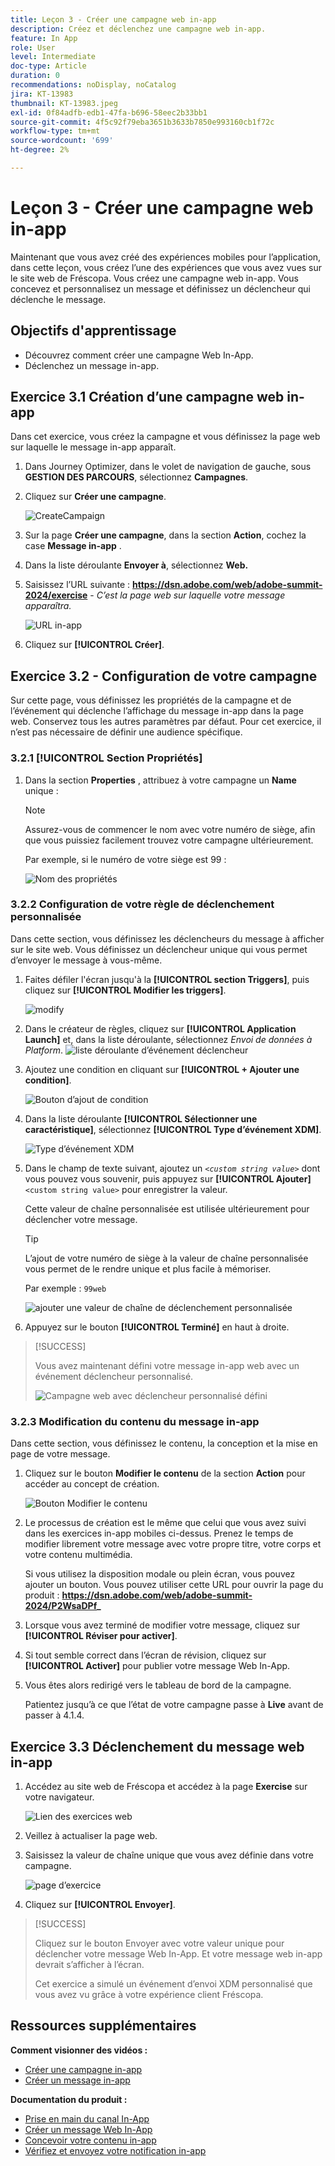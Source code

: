 ```yaml
---
title: Leçon 3 - Créer une campagne web in-app
description: Créez et déclenchez une campagne web in-app.
feature: In App
role: User
level: Intermediate
doc-type: Article
duration: 0
recommendations: noDisplay, noCatalog
jira: KT-13983
thumbnail: KT-13983.jpeg
exl-id: 0f84adfb-edb1-47fa-b696-58eec2b33bb1
source-git-commit: 4f5c92f79eba3651b3633b7850e993160cb1f72c
workflow-type: tm+mt
source-wordcount: '699'
ht-degree: 2%

---
```


# Leçon 3 - Créer une campagne web in-app

Maintenant que vous avez créé des expériences mobiles pour l’application, dans cette leçon, vous créez l’une des expériences que vous avez vues sur le site web de Fréscopa. Vous créez une campagne web in-app. Vous concevez et personnalisez un message et définissez un déclencheur qui déclenche le message.

## Objectifs d&#39;apprentissage

* Découvrez comment créer une campagne Web In-App.
* Déclenchez un message in-app.

## Exercice 3.1 Création d’une campagne web in-app

Dans cet exercice, vous créez la campagne et vous définissez la page web sur laquelle le message in-app apparaît.

1. Dans Journey Optimizer, dans le volet de navigation de gauche, sous **GESTION DES PARCOURS**, sélectionnez **Campagnes**.

1. Cliquez sur **Créer une campagne**.

   ![CreateCampaign](/help/summit/l820-lab-workbook/assets/4-1-create-campaign.png)

1. Sur la page **Créer une campagne**, dans la section **Action**, cochez la case **Message in-app** .

1. Dans la liste déroulante **Envoyer à**, sélectionnez **Web.**

1. Saisissez l’URL suivante : **https://dsn.adobe.com/web/adobe-summit-2024/exercise** - *C’est la page web sur laquelle votre message apparaîtra.*

   ![URL in-app](/help/summit/l820-lab-workbook/assets/4-1-1-in-app-url.png)

1. Cliquez sur **[!UICONTROL Créer]**.

## Exercice 3.2 - Configuration de votre campagne

Sur cette page, vous définissez les propriétés de la campagne et de l’événement qui déclenche l’affichage du message in-app dans la page web. Conservez tous les autres paramètres par défaut. Pour cet exercice, il n’est pas nécessaire de définir une audience spécifique.

### 3.2.1 [!UICONTROL Section Propriétés]

1. Dans la section **Properties** , attribuez à votre campagne un **Name** unique :

   >[!NOTE]
   > Assurez-vous de commencer le nom avec votre numéro de siège, afin que vous puissiez facilement
   > trouvez votre campagne ultérieurement.
   > 
   > Par exemple, si le numéro de votre siège est 99 : 
   >
   > ![Nom des propriétés](/help/summit/l820-lab-workbook/assets/4-1-2-properties-name.png)


### 3.2.2 Configuration de votre règle de déclenchement personnalisée

Dans cette section, vous définissez les déclencheurs du message à afficher sur le site web. Vous définissez un déclencheur unique qui vous permet d’envoyer le message à vous-même.

1. Faites défiler l&#39;écran jusqu&#39;à la **[!UICONTROL section Triggers]**, puis cliquez sur **[!UICONTROL Modifier les triggers]**.

   ![modify](/help/summit/l820-lab-workbook/assets/3-2-1-2-edit-triggers.png)

1. Dans le créateur de règles, cliquez sur **[!UICONTROL Application Launch]** et, dans la liste déroulante, sélectionnez *Envoi de données à Platform*.
   ![liste déroulante d’événement déclencheur](/help/summit/l820-lab-workbook/assets/trigger-drop-down-sent-to-platform.png)

1. Ajoutez une condition en cliquant sur **[!UICONTROL + Ajouter une condition]**.

   ![Bouton d’ajout de condition](/help/summit/l820-lab-workbook/assets/3-2-1-3-add-condition.png)

1. Dans la liste déroulante **[!UICONTROL Sélectionner une caractéristique]**, sélectionnez **[!UICONTROL Type d’événement XDM]**.

   ![Type d’événement XDM](/help/summit/l820-lab-workbook/assets/4-1-2-dropdown-xdm-event.png)


1. Dans le champ de texte suivant, ajoutez un *`<custom string value>`* dont vous pouvez vous souvenir, puis appuyez sur **[!UICONTROL Ajouter]** `<custom string value>` pour enregistrer la valeur.

   Cette valeur de chaîne personnalisée est utilisée ultérieurement pour déclencher votre message.

   >[!TIP]
   > L’ajout de votre numéro de siège à la valeur de chaîne personnalisée vous permet de le rendre unique et plus facile à mémoriser.
   > 
   > Par exemple : `99web`
   > 

   ![ajouter une valeur de chaîne de déclenchement personnalisée](/help/summit/l820-lab-workbook/assets/4-1-2-add-custom-trigger-dropdown.png)

1. Appuyez sur le bouton **[!UICONTROL Terminé]** en haut à droite.

>[!SUCCESS]
>
>Vous avez maintenant défini votre message in-app web avec un événement déclencheur personnalisé.
>
>![Campagne web avec déclencheur personnalisé défini](/help/summit/l820-lab-workbook/assets/4-1-2-2-web-campaign-with-custom-trigger.png)


### 3.2.3 Modification du contenu du message in-app

Dans cette section, vous définissez le contenu, la conception et la mise en page de votre message.

1. Cliquez sur le bouton **Modifier le contenu** de la section **Action** pour accéder au concept de création.

   ![Bouton Modifier le contenu](/help/summit/l820-lab-workbook/assets/3-1-3-1-edit-content-button.png)

1. Le processus de création est le même que celui que vous avez suivi dans les exercices in-app mobiles ci-dessus. Prenez le temps de modifier librement votre message avec votre propre titre, votre corps et votre contenu multimédia.

   Si vous utilisez la disposition modale ou plein écran, vous pouvez ajouter un bouton. Vous pouvez utiliser cette URL pour ouvrir la page du produit : **https://dsn.adobe.com/web/adobe-summit-2024/P2WsaDPf_**

1. Lorsque vous avez terminé de modifier votre message, cliquez sur **[!UICONTROL Réviser pour activer]**.

1. Si tout semble correct dans l’écran de révision, cliquez sur **[!UICONTROL Activer]** pour publier votre message Web In-App.

1. Vous êtes alors redirigé vers le tableau de bord de la campagne.

   Patientez jusqu’à ce que l’état de votre campagne passe à **Live** avant de passer à 4.1.4.

## Exercice 3.3 Déclenchement du message web in-app

1. Accédez au site web de Fréscopa et accédez à la page **Exercise** sur votre navigateur.

   ![Lien des exercices web](/help/summit/l820-lab-workbook/assets/4-2-frescopa-web-exercise-link.png)

1. Veillez à actualiser la page web.

1. Saisissez la valeur de chaîne unique que vous avez définie dans votre campagne.

   ![page d’exercice](/help/summit/l820-lab-workbook/assets/4-2-exercise-page.png)

1. Cliquez sur **[!UICONTROL Envoyer]**.

>[!SUCCESS]
>
>Cliquez sur le bouton Envoyer avec votre valeur unique pour déclencher votre message Web In-App. Et votre message web in-app devrait s’afficher à l’écran.
>
>Cet exercice a simulé un événement d’envoi XDM personnalisé que vous avez vu grâce à votre expérience client Fréscopa.


## Ressources supplémentaires

**Comment visionner des vidéos :**

* [Créer une campagne in-app](/help/channels/create-an-in-app-campaign.md)
* [Créer un message in-app](/help/channels/author-in-app-messages.md)

**Documentation du produit :**

* [Prise en main du canal In-App](https://experienceleague.adobe.com/fr/docs/journey-optimizer/using/in-app/get-started-in-app)
* [Créer un message Web In-App](https://experienceleague.adobe.com/fr/docs/journey-optimizer/using/in-app/create-in-app-web)
* [Concevoir votre contenu in-app](https://experienceleague.adobe.com/fr/docs/journey-optimizer/using/in-app/design-in-app)
* [Vérifiez et envoyez votre notification in-app](https://experienceleague.adobe.com/fr/docs/journey-optimizer/using/in-app/send-in-app)
